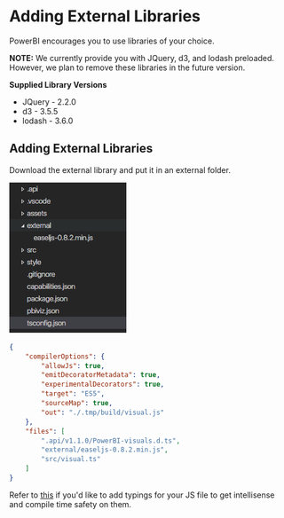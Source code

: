 # Adding External Libraries

PowerBI encourages you to use libraries of your choice.

**NOTE:** We currently provide you with JQuery, d3, and lodash preloaded. However, we plan to remove these libraries in the future version.

**Supplied Library Versions**  

* JQuery - 2.2.0
* d3 - 3.5.5
* lodash - 3.6.0

## Adding External Libraries
Download the external library and put it in an external folder.

![](images/ExternalLibraries.png)

```json
{
    "compilerOptions": {
        "allowJs": true,
        "emitDecoratorMetadata": true,
        "experimentalDecorators": true,
        "target": "ES5",
        "sourceMap": true,
        "out": "./.tmp/build/visual.js"
    },
    "files": [
        ".api/v1.1.0/PowerBI-visuals.d.ts",
        "external/easeljs-0.8.2.min.js",
        "src/visual.ts"
    ]
}
```

Refer to [this](https://github.com/Microsoft/PowerBI-visuals-docs/blob/master/Tutorial/Typings.md) if you'd like to add typings for your JS file to get intellisense and compile time safety on them.
